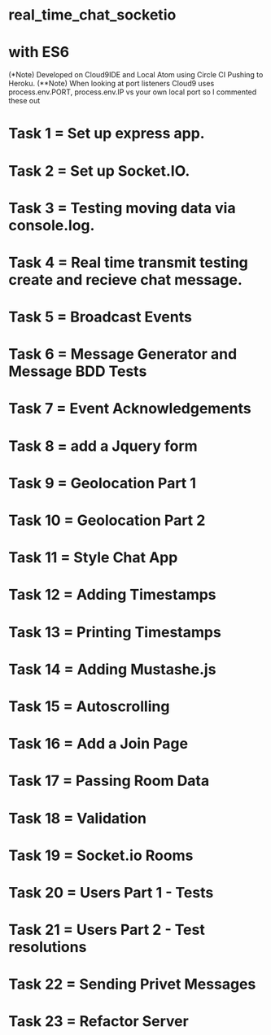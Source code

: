 # real_time_chat_socketio 
# with ES6
(*Note) Developed on Cloud9IDE and Local Atom using Circle CI Pushing to Heroku.
(**Note) When looking at port listeners Cloud9 uses process.env.PORT, process.env.IP vs your own local port so I commented these out

# Task 1  = Set up express app.
# Task 2  = Set up Socket.IO.
# Task 3  = Testing moving data via console.log.
# Task 4  = Real time transmit testing create and recieve chat message.
# Task 5  = Broadcast Events
# Task 6  = Message Generator and Message BDD Tests
# Task 7  = Event Acknowledgements
# Task 8  = add a Jquery form
# Task 9  = Geolocation Part 1
# Task 10 = Geolocation Part 2
# Task 11 = Style Chat App
# Task 12 = Adding Timestamps
# Task 13 = Printing Timestamps
# Task 14 = Adding Mustashe.js
# Task 15 = Autoscrolling
# Task 16 = Add a Join Page
# Task 17 = Passing Room Data
# Task 18 = Validation 
# Task 19 = Socket.io Rooms
# Task 20 = Users Part 1 - Tests
# Task 21 = Users Part 2 - Test resolutions
# Task 22 = Sending Privet Messages
# Task 23 = Refactor Server


